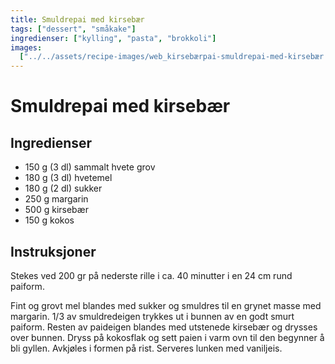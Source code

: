 ```yaml
---
title: Smuldrepai med kirsebær
tags: ["dessert", "småkake"]
ingredienser: ["kylling", "pasta", "brokkoli"]
images:
  ["../../assets/recipe-images/web_kirsebærpai-smuldrepai-med-kirsebær.jpg"]
---
```


# Smuldrepai med kirsebær

## Ingredienser

- 150 g (3 dl) sammalt hvete grov
- 180 g (3 dl) hvetemel
- 180 g (2 dl) sukker
- 250 g margarin
- 500 g kirsebær
- 150 g kokos

## Instruksjoner

Stekes ved 200 gr på nederste rille i ca. 40 minutter i en 24 cm rund paiform.

Fint og grovt mel blandes med sukker og smuldres til en grynet masse med margarin. 1/3 av smuldredeigen trykkes ut i bunnen av en godt smurt paiform. Resten av paideigen blandes med utstenede kirsebær og drysses over bunnen. Dryss på kokosflak og sett paien i varm ovn til den begynner å bli gyllen. Avkjøles i formen på rist. Serveres lunken med vaniljeis.
